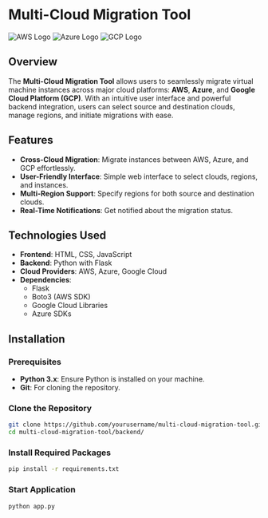 # Multi-Cloud Migration Tool

![AWS Logo](https://logos-world.net/wp-content/uploads/2021/08/Amazon-Web-Services-AWS-Logo-700x394.png) ![Azure Logo](https://upload.wikimedia.org/wikipedia/commons/4/4f/Microsoft_Azure_Logo.svg) ![GCP Logo](https://upload.wikimedia.org/wikipedia/commons/4/4e/Google_Cloud_Platform_Logo.svg)

## Overview

The **Multi-Cloud Migration Tool** allows users to seamlessly migrate virtual machine instances across major cloud platforms: **AWS**, **Azure**, and **Google Cloud Platform (GCP)**. With an intuitive user interface and powerful backend integration, users can select source and destination clouds, manage regions, and initiate migrations with ease.

## Features

- **Cross-Cloud Migration**: Migrate instances between AWS, Azure, and GCP effortlessly.
- **User-Friendly Interface**: Simple web interface to select clouds, regions, and instances.
- **Multi-Region Support**: Specify regions for both source and destination clouds.
- **Real-Time Notifications**: Get notified about the migration status.

## Technologies Used

- **Frontend**: HTML, CSS, JavaScript
- **Backend**: Python with Flask
- **Cloud Providers**: AWS, Azure, Google Cloud
- **Dependencies**:
    - Flask
    - Boto3 (AWS SDK)
    - Google Cloud Libraries
    - Azure SDKs

## Installation

### Prerequisites

- **Python 3.x**: Ensure Python is installed on your machine.
- **Git**: For cloning the repository.

### Clone the Repository

```bash
git clone https://github.com/yourusername/multi-cloud-migration-tool.git
cd multi-cloud-migration-tool/backend/
```

### Install Required Packages

```bash
pip install -r requirements.txt
```

### Start Application
```bash
python app.py
```
